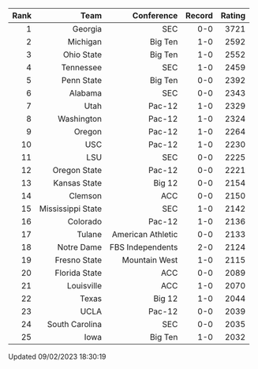 | Rank  | Team                 | Conference           | Record   | Rating |
| ---:  | ---:                 | ---:                 | ---:     | ---:   |
| 1     | Georgia              | SEC                  | 0-0      | 3721   |
| 2     | Michigan             | Big Ten              | 1-0      | 2592   |
| 3     | Ohio State           | Big Ten              | 1-0      | 2552   |
| 4     | Tennessee            | SEC                  | 1-0      | 2459   |
| 5     | Penn State           | Big Ten              | 0-0      | 2392   |
| 6     | Alabama              | SEC                  | 0-0      | 2343   |
| 7     | Utah                 | Pac-12               | 1-0      | 2329   |
| 8     | Washington           | Pac-12               | 1-0      | 2324   |
| 9     | Oregon               | Pac-12               | 1-0      | 2264   |
| 10    | USC                  | Pac-12               | 1-0      | 2230   |
| 11    | LSU                  | SEC                  | 0-0      | 2225   |
| 12    | Oregon State         | Pac-12               | 0-0      | 2221   |
| 13    | Kansas State         | Big 12               | 0-0      | 2154   |
| 14    | Clemson              | ACC                  | 0-0      | 2150   |
| 15    | Mississippi State    | SEC                  | 1-0      | 2142   |
| 16    | Colorado             | Pac-12               | 1-0      | 2136   |
| 17    | Tulane               | American Athletic    | 0-0      | 2133   |
| 18    | Notre Dame           | FBS Independents     | 2-0      | 2124   |
| 19    | Fresno State         | Mountain West        | 1-0      | 2115   |
| 20    | Florida State        | ACC                  | 0-0      | 2089   |
| 21    | Louisville           | ACC                  | 1-0      | 2070   |
| 22    | Texas                | Big 12               | 1-0      | 2044   |
| 23    | UCLA                 | Pac-12               | 0-0      | 2039   |
| 24    | South Carolina       | SEC                  | 0-0      | 2035   |
| 25    | Iowa                 | Big Ten              | 1-0      | 2032   |

Updated 09/02/2023 18:30:19
